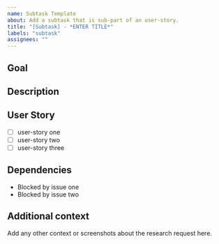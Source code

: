 ```yaml
---
name: Subtask Template
about: Add a subtask that is sub-part of an user-story.
title: "[Subtask] - *ENTER TITLE*"
labels: "subtask"
assignees: ""
---
```


## Goal

## Description

## User Story

- [ ] user-story one
- [ ] user-story two
- [ ] user-story three

## Dependencies

- Blocked by issue one
- Blocked by issue two

## Additional context

Add any other context or screenshots about the research request here.
